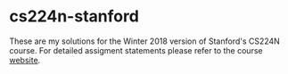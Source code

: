 # cs224n-stanford

These are my solutions for the Winter 2018 version of Stanford's CS224N course.
For detailed assigment statements please refer to the course [website](http://web.stanford.edu/class/cs224n/).
